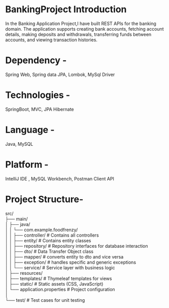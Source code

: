 # BankingProject Introduction 
In the Banking Application Project,I have built REST APIs for the banking domain. The application supports creating bank accounts, fetching account details, making deposits and withdrawals, transferring funds between accounts, and viewing transaction histories.


# Dependency - 
Spring Web, Spring data JPA, Lombok, MySql Driver


# Technologies - 
SpringBoot, MVC, JPA Hibernate

# Language - 
Java, MySQL


# Platform - 
IntelliJ IDE , MySQL Workbench, Postman Client API


# Project Structure- 
src/                                                                                                                         
├── main/                                                                                                                    
│   ├── java/                                                                                                                
│   │   └── com.example.foodfrenzy/                                                                                          
│   │       ├── controller/      # Contains all controllers                                                                  
│   │       ├── entity/           # Contains entity classes                                                                  
│   │       ├── repository/      # Repository interfaces for database interaction                                            
│   │       ├── dto/              # Data Transfer Object class                                                               
│   │       ├── mapper/          # converts entity to dto and vice versa                                                     
│   │       ├── exception/      # handles specific and generic exceptions                                                    
│   │       └── service/         # Service layer with business logic                                                         
│   ├── resources/                                                                                                           
│       ├── templates/           # Thymeleaf templates for views                                                             
│       ├── static/              # Static assets (CSS, JavaScript)                                                           
│       └── application.properties  # Project configuration                                                                  
│                                                                                                                            
└── test/                        # Test cases for unit testing                                                                
